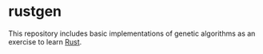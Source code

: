 # rustgen
This repository includes basic implementations of genetic algorithms as an exercise to learn [Rust](https://www.rust-lang.org/).
